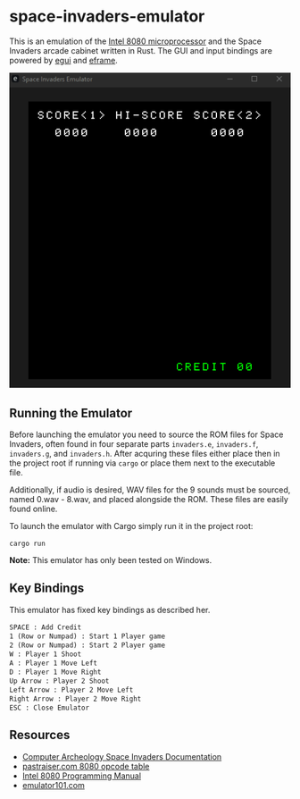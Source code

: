 # space-invaders-emulator

This is an emulation of the [Intel 8080 microprocessor](https://en.wikipedia.org/wiki/Intel_8080) and the Space Invaders arcade cabinet written in Rust. The GUI and input bindings are powered by [egui](https://github.com/emilk/egui) and [eframe](https://docs.rs/eframe/latest/eframe/).

![](docs/screenshots/SpaceInvadersEmuColor.gif)

## Running the Emulator

Before launching the emulator you need to source the ROM files for Space Invaders, often found in four separate parts `invaders.e`, `invaders.f`, `invaders.g`, and `invaders.h`. After acquring these files either place then in the project root if running via `cargo` or place them next to the executable file.

Additionally, if audio is desired, WAV files for the 9 sounds must be sourced, named 0.wav - 8.wav, and placed alongside the ROM. These files are easily found online.

To launch the emulator with Cargo simply run it in the project root:

```
cargo run
```

**Note:** This emulator has only been tested on Windows.

## Key Bindings

This emulator has fixed key bindings as described her.

```
SPACE : Add Credit
1 (Row or Numpad) : Start 1 Player game
2 (Row or Numpad) : Start 2 Player game
W : Player 1 Shoot
A : Player 1 Move Left
D : Player 1 Move Right
Up Arrow : Player 2 Shoot
Left Arrow : Player 2 Move Left
Right Arrow : Player 2 Move Right
ESC : Close Emulator
```

## Resources

* [Computer Archeology Space Invaders Documentation](https://computerarcheology.com/Arcade/SpaceInvaders/)
* [pastraiser.com 8080 opcode table](https://pastraiser.com/cpu/i8080/i8080_opcodes.html)
* [Intel 8080 Programming Manual](https://altairclone.com/downloads/manuals/8080%20Programmers%20Manual.pdf)
* [emulator101.com](https://emulator101.com/)